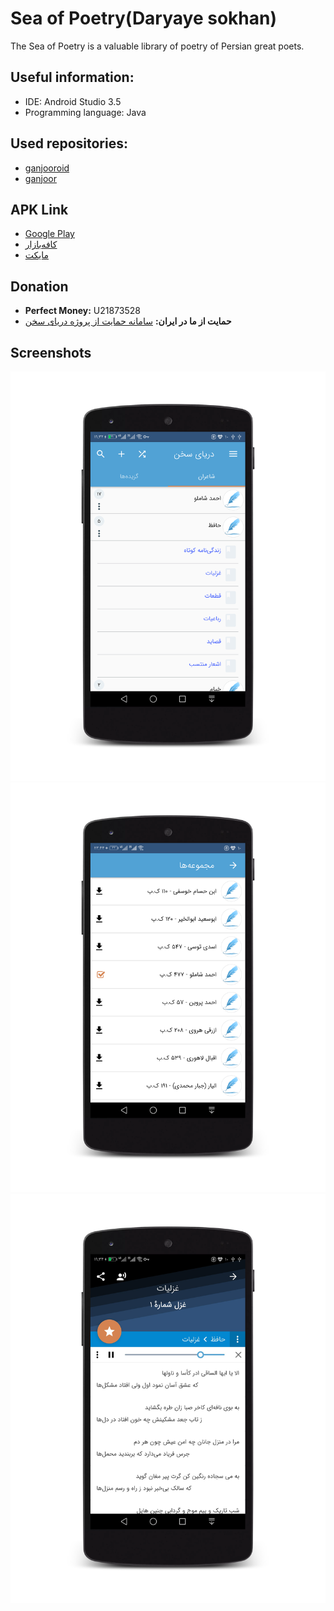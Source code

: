 # Sea of Poetry(Daryaye sokhan)
 The Sea of Poetry is a valuable library of poetry of Persian great poets.
 
## Useful information:
* IDE: Android Studio 3.5
* Programming language: Java

## Used repositories:
* [ganjooroid](https://github.com/ganjoor/ganjooroid)
* [ganjoor](https://github.com/ganjoor/ganjoor)

## APK Link
* [Google Play](https://play.google.com/store/apps/details?id=ir.ham3da.darya)
* [کافه‌بازار](https://cafebazaar.ir/app/ir.ham3da.darya)
* [مایکت](https://myket.ir/app/ir.ham3da.darya)


## Donation
* <b>Perfect Money:</b> U21873528
* <b>حمایت از ما در ایران:</b> [سامانه حمایت از پروژه دریای سخن](https://ham3da.ir/darya-donate/)
## Screenshots

![screenshot 1](screen-02.png)
![screenshot 2](screen-03.png)
![screenshot 3](screen-04.png)
